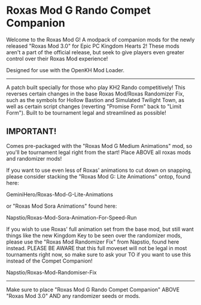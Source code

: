 # Roxas Mod G Rando Compet Companion
Welcome to the Roxas Mod G! A modpack of companion mods for the newly released "Roxas Mod 3.0" for Epic PC Kingdom Hearts 2! These mods aren't a part of the official release, but seek to give players even greater control over their Roxas Mod experience!

Designed for use with the OpenKH Mod Loader.

---

A patch built specially for those who play KH2 Rando competitively! This reverses certain changes in the base Roxas Mod/Roxas Randomizer Fix, such as the symbols for Hollow Bastion and Simulated Twilight Town, as well as certain script changes (reverting "Promise Form" back to "Limit Form"). Built to be tournament legal and streamlined as possible!

## **IMPORTANT!**

Comes pre-packaged with the "Roxas Mod G Medium Animations" mod, so you'll be tournament legal right from the start! Place ABOVE all roxas mods and randomizer mods! 

If you want to use even less of Roxas' animations to cut down on snapping, please consider stacking the "Roxas Mod G: Lite Animations" ontop, found here: 

GeminiHero/Roxas-Mod-G-Lite-Animations

or "Roxas Mod Sora Animations" found here:

Napstio/Roxas-Mod-Sora-Animation-For-Speed-Run

If you wish to use Roxas' full animation set from the base mod, but still want things like the new Kingdom Key to be seen over the randomizer mods, please use the "Roxas Mod Randomizer Fix" from Napstio, found here instead. PLEASE BE AWARE that this full moveset will not be legal in most tournaments right now, so make sure to ask your TO if you want to use this instead of the Compet Companion!

Napstio/Roxas-Mod-Randomiser-Fix

---

Make sure to place "Roxas Mod G Rando Compet Companion" ABOVE "Roxas Mod 3.0" AND any randomizer seeds or mods.
